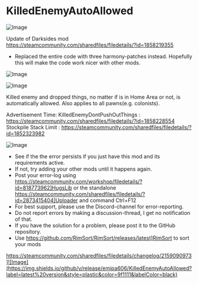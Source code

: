# KilledEnemyAutoAllowed

![Image](https://i.imgur.com/buuPQel.png)

Update of Darksides mod
https://steamcommunity.com/sharedfiles/filedetails/?id=1858219355

- Replaced the entire code with three harmony-patches instead. Hopefully this will make the code work nicer with other mods.

![Image](https://i.imgur.com/pufA0kM.png)

	
![Image](https://i.imgur.com/Z4GOv8H.png)


Killed enemy and dropped things, no matter if is in Home Area or not, is automatically allowed. Also applies to all pawns(e.g. colonists). 

Advertisement Time:
KilledEnemyDontPushOutThings : https://steamcommunity.com/sharedfiles/filedetails/?id=1858228554
Stockpile Stack Limit : https://steamcommunity.com/sharedfiles/filedetails/?id=1852323982


![Image](https://i.imgur.com/PwoNOj4.png)



-  See if the the error persists if you just have this mod and its requirements active.
-  If not, try adding your other mods until it happens again.
-  Post your error-log using https://steamcommunity.com/workshop/filedetails/?id=818773962]HugsLib or the standalone https://steamcommunity.com/sharedfiles/filedetails/?id=2873415404]Uploader and command Ctrl+F12
-  For best support, please use the Discord-channel for error-reporting.
-  Do not report errors by making a discussion-thread, I get no notification of that.
-  If you have the solution for a problem, please post it to the GitHub repository.
-  Use https://github.com/RimSort/RimSort/releases/latest]RimSort to sort your mods



https://steamcommunity.com/sharedfiles/filedetails/changelog/2159090973]![Image](https://img.shields.io/github/v/release/emipa606/KilledEnemyAutoAllowed?label=latest%20version&style=plastic&color=9f1111&labelColor=black)


